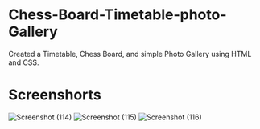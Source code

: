 # Chess-Board-Timetable-photo-Gallery
Created a Timetable, Chess Board, and simple Photo Gallery using HTML and CSS.

# Screenshorts
![Screenshot (114)](https://github.com/DhanaselvanJU/Chess-Board-Timetable-photo-Gallery/assets/174433970/3f835d59-97c6-459f-b5b4-f989c4e0c19b)
![Screenshot (115)](https://github.com/DhanaselvanJU/Chess-Board-Timetable-photo-Gallery/assets/174433970/ddaf5002-9fc8-42ce-88be-30ecf26c965f)
![Screenshot (116)](https://github.com/DhanaselvanJU/Chess-Board-Timetable-photo-Gallery/assets/174433970/12450600-271e-4bf0-8b76-e3c5711fd6e1)

